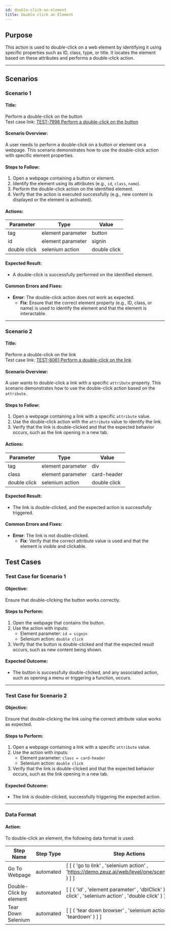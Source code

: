 ```yaml
---
id: double-click-an-element
title: Double click an Element
---
```


## Purpose
This action is used to double-click on a web element by identifying it using specific properties such as ID, class, type, or title. It locates the element based on these attributes and performs a double-click action.

---

## Scenarios

### Scenario 1

#### Title:
Perform a double-click on the button  
Test case link: [TEST-7998 Perform a double-click on the button](https://zeuz.zeuz.ai/Home/ManageTestCases/Edit/TEST-7998/#parentHorizontalTab2)

#### Scenario Overview:
A user needs to perform a double-click on a button or element on a webpage. This scenario demonstrates how to use the double-click action with specific element properties.

#### Steps to Follow:
1. Open a webpage containing a button or element.
2. Identify the element using its attributes (e.g., `id`, `class`, `name`).
3. Perform the double-click action on the identified element.
4. Verify that the action is executed successfully (e.g., new content is displayed or the element is activated).

#### Actions:

| Parameter     | Type                | Value         |
|---------------|---------------------|---------------|
| tag           | element parameter   | button        |
| id            | element parameter   | signin        |
| double click  | selenium action     | double click  |

#### Expected Result:
- A double-click is successfully performed on the identified element.

#### Common Errors and Fixes:
- **Error**: The double-click action does not work as expected.
  - **Fix**: Ensure that the correct element property (e.g., ID, class, or name) is used to identify the element and that the element is interactable.

---

### Scenario 2

#### Title:
Perform a double-click on the link  
Test case link: [TEST-8061 Perform a double-click on the link](https://zeuz.zeuz.ai/Home/ManageTestCases/Edit/TEST-8061/#parentHorizontalTab2)

#### Scenario Overview:
A user wants to double-click a link with a specific `attribute` property. This scenario demonstrates how to use the double-click action based on the `attribute`.

#### Steps to Follow:
1. Open a webpage containing a link with a specific `attribute` value.
2. Use the double-click action with the `attribute` value to identify the link.
3. Verify that the link is double-clicked and that the expected behavior occurs, such as the link opening in a new tab.

#### Actions:

| Parameter      | Type                | Value       |
|----------------|---------------------|-------------|
| tag            | element parameter   | div         |
| class          | element parameter   | card-header |
| double click   | selenium action     | double click|

#### Expected Result:
- The link is double-clicked, and the expected action is successfully triggered.

#### Common Errors and Fixes:
- **Error**: The link is not double-clicked.
  - **Fix**: Verify that the correct attribute value is used and that the element is visible and clickable.

## Test Cases

### Test Case for Scenario 1 

#### Objective:
Ensure that double-clicking the button works correctly.

#### Steps to Perform:
1. Open the webpage that contains the button.
2. Use the action with inputs:
   - Element parameter: `id = signin`
   - Selenium action: `double click`
3. Verify that the button is double-clicked and that the expected result occurs, such as new content being shown.

#### Expected Outcome:
- The button is successfully double-clicked, and any associated action, such as opening a menu or triggering a function, occurs.

---

### Test Case for Scenario 2

#### Objective:
Ensure that double-clicking the link using the correct attribute value works as expected.

#### Steps to Perform:
1. Open a webpage containing a link with a specific `attribute` value.
2. Use the action with inputs:
   - Element parameter: `class = card-header`
   - Selenium action: `double click`
3. Verify that the link is double-clicked and that the expected behavior occurs, such as the link opening in a new tab.

#### Expected Outcome:
- The link is double-clicked, successfully triggering the expected action.

---

### Data Format

#### Action:
To double-click an element, the following data format is used:

| Step Name                  | Step Type  | Step Actions                                                                                                        |
|----------------------------|------------|---------------------------------------------------------------------------------------------------------------------|
| Go To Webpage              | automated  | [ [ ( 'go to link' , 'selenium action' , 'https://demo.zeuz.ai/web/level/one/scenerios/login' ) ] ]                                               |
| Double-Click by element    | automated  | [ [ ( 'id' , 'element parameter' , 'dblClick' ) , ( 'double click' , 'selenium action' , 'double click' ) ] ]     |
| Tear Down Selenium         | automated  | [ [ ( 'tear down browser' , 'selenium action' , 'teardown' ) ] ]                                                   |





